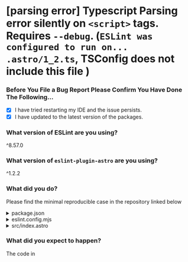 # [parsing error]  Typescript Parsing error silently on `<script>` tags. Requires `--debug`. (`ESLint was configured to run on... .astro/1_2.ts`, TSConfig does not include this file )

### Before You File a Bug Report Please Confirm You Have Done The Following...

- [X] I have tried restarting my IDE and the issue persists.
- [X] I have updated to the latest version of the packages.

### What version of ESLint are you using?

^8.57.0

### What version of `eslint-plugin-astro` are you using?

^1.2.2

### What did you do?

Please find the minimal reproducible case in the repository linked below

<details>
<summary>package.json</summary>

```json
{
  "name": "astro-eslint-plugin-issue-report",
  "type": "module",
  "version": "0.0.2",
  "scripts": {
    "dev": "astro dev",
    "start": "astro dev",
    "build": "astro check && astro build",
    "preview": "astro preview",
    "astro": "astro",
    "lint": "eslint ."
  },
  "dependencies": {
    "@astrojs/check": "^0.7.0",
    "astro": "^4.11.3",
    "typescript": "^5.5.2"
  },
  "devDependencies": {
    "@typescript-eslint/parser": "^7.14.1",
    "eslint": "^8.57.0",
    "eslint-plugin-astro": "^1.2.2",
    "typescript-eslint": "^7.14.1"
  }
}
```
</details>

<details>
<summary>eslint.config.mjs</summary>

```js
import eslintPluginAstro from 'eslint-plugin-astro';
import tseslint from "typescript-eslint";
/** @type {import("@typescript-eslint/utils").TSESLint.FlatConfig.ConfigArray} */
export default [
  {ignores: ["*.config.*"]},
  ...tseslint.configs.strictTypeChecked,
  ...tseslint.configs.stylisticTypeChecked,
  // First issue, eslintPluginAstro MUST be defined after, since it overrides the typescript parser
  ...eslintPluginAstro.configs["flat/all"],
  {
    rules: {
      '@typescript-eslint/await-thenable': "error",
      // Error: Error while loading rule '@typescript-eslint/await-thenable': You have used a rule which requires parserServices to be generated. You must therefore provide a value for the "parserOptions.project" property for @typescript-eslint/parser.
      "@typescript-eslint/no-explicit-any": "error",
    },
  },
  {
    languageOptions: {
      parserOptions: {
        project: ["./tsconfig.json", "./tsconfig.eslint.json"],
        // When typescript/eslint v8 comes out this will become projectService
        // https://github.com/typescript-eslint/typescript-eslint/issues/9141
        // EXPERIMENTAL_useProjectService: true,
        // DEPRECATED__createDefaultProgram: true,
        tsconfigRootDir: import.meta.dirname,
      },
    },
  }
];
```
</details>


<details>
<summary>src/index.astro</summary>

```astro
---
const a = 1;
console.log("b");

const c: any = 1;
const b = 0;
---

<html lang="en">
  <head>
    <meta charset="utf-8" />
    <link rel="icon" type="image/svg+xml" href="/favicon.svg" />
    <meta name="viewport" content="width=device-width" />
    <meta name="generator" content={Astro.generator} />
    <title>Astro</title>
  </head>
  <body id="myroot">
    <div class="container">
      <h1>Astro {a}</h1>
    </div>
  </body>

  <script>
    const c = null!;
    const d: any = 1;

    const element = document.getElementById("my-root")!;
    element.offsetLeft += 4;
    console.log(d);
    console.log("c");
    const container = document.querySelector(".container")!;
    container.scrollLeft += 2;
  </script>
</html>
```
</details>


### What did you expect to happen?

The code in <script> tags is linted

### What actually happened?

The code in between `---` is linted, but not the one inside `script` tags

### Link to Minimal Reproducible Example

Minimal reproducible example can be found at the tag `minimal-error` on this repo (See this last commit for extra details on the exact steps taken): https://github.com/alexrecuenco/astro-eslint-plugin-report-issue/tree/minimal-error



On top of that, I did some further exploration and I describe my brief findings on the commit message(s) at this tag https://github.com/alexrecuenco/astro-eslint-plugin-report-issue/tree/type-discrepancy

__

### Additional comments

First of all, I reported an issue that seems to have disappeared with a related problem. I had thought it was fixed, but it turns out it isn't.

In that thread, —which I can't reference anymore since it must've gotten cleaned/cleared— by following the recommendations of this plugin's authors I added

```js
  {
    languageOptions: {
      parserOptions: {
        project: ["./tsconfig.json"],
        tsconfigRootDir: import.meta.dirname,
      },
    },
  }

```

That seems to have done the trick, I stopped getting typescript-eslint crashing when running. Unbeknownst to us, it turns out, the issue was still hiding away. By running with `--debug` you can see that all the *"virtual typescript files"* (`*.astro/1_1.ts`) are not parsed. These represent the `script` tags, and because the error happens in a file that isn't real, eslint doesn't report you the issue, it simply crashes silently while processing those files.

Here is the result running with `--debug`:


```bash
  eslint:linter Resolving configuration again because the file content or extension was changed. +1ms
  eslint:linter With flat config: /Volumes/Workspace/external/astro-eslint-plugin-report-issue/src/pages/index.astro/1_1.ts +0ms
  eslint:linter Parsing: /Volumes/Workspace/external/astro-eslint-plugin-report-issue/src/pages/index.astro/1_1.ts +11ms
  eslint:linter Parsing error: ESLint was configured to run on `<tsconfigRootDir>/src/pages/index.astro/1_1.ts` using `parserOptions.project`: <tsconfigRootDir>/tsconfig.json
However, that TSConfig does not include this file. Either:
- Change ESLint's list of included files to not include this file
- Change that TSConfig to include this file
- Create a new TSConfig that includes this file and include it in your parserOptions.project
See the typescript-eslint docs for more info: https://typescript-eslint.io/troubleshooting/typed-linting#i-get-errors-telling-me-eslint-was-configured-to-run--however-that-tsconfig-does-not--none-of-those-tsconfigs-include-this-file
  eslint:linter Error: ESLint was configured to run on `<tsconfigRootDir>/src/pages/index.astro/1_1.ts` using `parserOptions.project`: <tsconfigRootDir>/tsconfig.json
However, that TSConfig does not include this file. Either:
- Change ESLint's list of included files to not include this file
- Change that TSConfig to include this file
- Create a new TSConfig that includes this file and include it in your parserOptions.project

```

I have tried to solve this by:

1. Adding the exact file to `includes`
2. Upgrading typescript from 5.4 to 5.5
3. By upgrading to version 8 of typescript eslint and eslint 9. I thought that since the new `projectService` is meant to process files that are "outside the project" it should be able to help, but that didn't work due to some other incompatibility between versions, I believe eslint-plugin-astro still doesn't regard eslint 9 as a valid peer dependency.
4. For that reason, I switched back to version 7 an d8 respectively and tried using `EXPERIMENTAL_useProjectService`. Funnily enough, that makes the top section of an astro file fail with a parsing error, even though `script` tags now report linting appropriately .
5. Finally, I ran eslint with a debugger line by line, and found the following is where it is diverging paths


<details>
<summary><rootDir>/node_modules/@typescript-eslint/typescript-estree/dist/create-program/createProjectProgram.js</summary>



```js
function createProjectProgram(parseSettings, programsForProjects) {
    log('Creating project program for: %s', parseSettings.filePath);
    const astAndProgram = (0, node_utils_1.firstDefined)(programsForProjects, currentProgram => (0, shared_1.getAstFromProgram)(currentProgram, parseSettings.filePath));
    // The file was either matched within the tsconfig, or we allow creating a default program
    // eslint-disable-next-line deprecation/deprecation -- will be cleaned up with the next major
    if (astAndProgram || parseSettings.DEPRECATED__createDefaultProgram) {
        return astAndProgram;
    }
    ...
}

```
</details>


Well, looking at that section, by using `DEPRECATED__createDefaultProgram: true` in the settings it "works". It can parse both script tags and the top section of an .astro file.

But of course, once you do that, the recommended trick to create a `jsx.d.ts` stops working, it regards everything as "any" (that is what the tag [`type-discrepancy`] explores)


For context, the full debug output of eslint that I have described can be found in the [repo linked](https://github.com/alexrecuenco/astro-eslint-plugin-report-issue) on the files `/results-*.md`


I hope this report is helpful to find how to fix this
